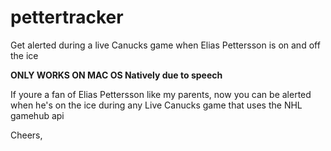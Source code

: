 # pettertracker
Get alerted during a live Canucks game when Elias Pettersson is on and off the ice

****ONLY WORKS ON MAC OS Natively due to speech****

If youre a fan of Elias Pettersson like my parents, now you can be alerted
when he's on the ice during any Live Canucks game that uses the NHL gamehub api

Cheers, 
